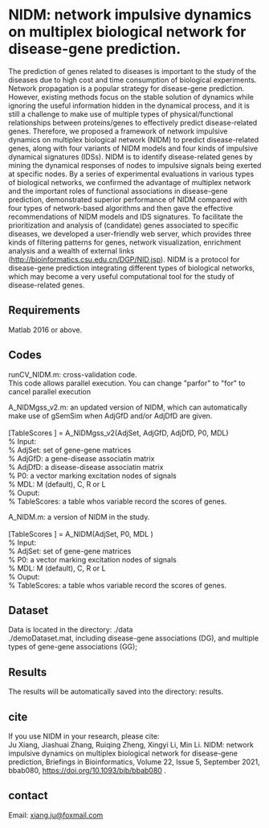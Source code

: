 # NIDM: network impulsive dynamics on multiplex biological network for disease-gene prediction.
The prediction of genes related to diseases is important to the study of the diseases due to high cost and time consumption of biological experiments. Network propagation is a popular strategy for disease-gene prediction. However, existing methods focus on the stable solution of dynamics while ignoring the useful information hidden in the dynamical process, and it is still a challenge to make use of multiple types of physical/functional relationships between proteins/genes to effectively predict disease-related genes. Therefore, we proposed a framework of network impulsive dynamics on multiplex biological network (NIDM) to predict disease-related genes, along with four variants of NIDM models and four kinds of impulsive dynamical signatures (IDSs). NIDM is to identify disease-related genes by mining the dynamical responses of nodes to impulsive signals being exerted at specific nodes. By a series of experimental evaluations in various types of biological networks, we confirmed the advantage of multiplex network and the important roles of functional associations in disease-gene prediction, demonstrated superior performance of NIDM compared with four types of network-based algorithms and then gave the effective recommendations of NIDM models and IDS signatures. To facilitate the prioritization and analysis of (candidate) genes associated to specific diseases, we developed a user-friendly web server, which provides three kinds of filtering patterns for genes, network visualization, enrichment analysis and a wealth of external links (http://bioinformatics.csu.edu.cn/DGP/NID.jsp). NIDM is a protocol for disease-gene prediction integrating different types of biological networks, which may become a very useful computational tool for the study of disease-related genes.


## Requirements
Matlab 2016 or above.   


## Codes 
runCV_NIDM.m: cross-validation code.  <br>
This code allows parallel execution. You can change "parfor" to "for" to cancel parallel execution  <br>


A_NIDMgss_v2.m: an updated version of NIDM, which can automatically make use of gSemSim when AdjGfD and/or AdjDfD are given. <br>   
[TableScores ] = A_NIDMgss_v2(AdjSet, AdjGfD, AdjDfD, P0, MDL)  <br>
% Input:  <br>
% AdjSet: set of gene-gene matrices <br>
% AdjGfD: a gene-disease associatin matrix <br>
% AdjDfD: a disease-disease associatin matrix <br>
% P0: a vector marking excitation nodes of signals  <br>
% MDL: M (default), C, R or L <br>
% Ouput: <br>
% TableScores: a table whos variable record the scores of genes.  <br>


A_NIDM.m: a version of NIDM in the study. <br>   
[TableScores ] = A_NIDM(AdjSet, P0, MDL )<br>
% Input:  <br>
% AdjSet: set of gene-gene matrices <br> 
% P0: a vector marking excitation nodes of signals  <br>
% MDL: M (default), C, R or L <br>
% Ouput: <br>
% TableScores: a table whos variable record the scores of genes.  <br> 


## Dataset
Data is located in the directory: ./data <br>
./demoDataset.mat, including disease-gene associations (DG), and multiple types of gene-gene associations (GG);  <br> 


## Results 
The results will be automatically saved into the directory: results.  

## cite
If you use NIDM in your research, please cite: <br> 
Ju Xiang, Jiashuai Zhang, Ruiqing Zheng, Xingyi Li, Min Li. NIDM: network impulsive dynamics on multiplex biological network for disease-gene prediction, Briefings in Bioinformatics, Volume 22, Issue 5, September 2021, bbab080, https://doi.org/10.1093/bib/bbab080
.


## contact<br>
Email: xiang.ju@foxmail.com 
